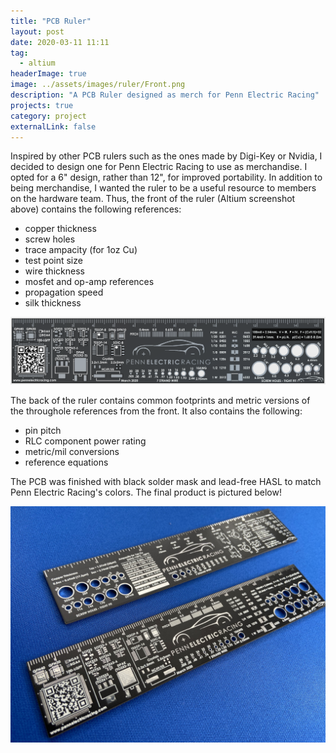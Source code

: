 ```yaml
---
title: "PCB Ruler"
layout: post
date: 2020-03-11 11:11
tag:
  - altium
headerImage: true
image: ../assets/images/ruler/Front.png
description: "A PCB Ruler designed as merch for Penn Electric Racing"
projects: true
category: project
externalLink: false
---
```


Inspired by other PCB rulers such as the ones made by Digi-Key or Nvidia,
I decided to design one for Penn Electric Racing to use as merchandise.
I opted for a 6" design, rather than 12", for improved portability.
In addition to being merchandise, I wanted the ruler to be a useful
resource to members on the hardware team. Thus, the front of the ruler
(Altium screenshot above) contains the following references:
- copper thickness
- screw holes
- trace ampacity (for 1oz Cu)
- test point size
- wire thickness
- mosfet and op-amp references
- propagation speed
- silk thickness

![Back of Ruler](../assets/images/ruler/Back.png)

The back of the ruler contains common footprints and metric versions of
the throughole references from the front. It also contains the following:
- pin pitch
- RLC component power rating
- metric/mil conversions
- reference equations

The PCB was finished with black solder mask and lead-free HASL to
match Penn Electric Racing's colors. The final product is pictured below!

![Ruler](../assets/images/ruler/Picture.jpg "End Result")
